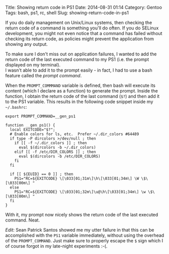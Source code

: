 Title: Showing return code in PS1
Date: 2014-08-31 01:14
Category: Gentoo
Tags: bash, ps1, rc, shell
Slug: showing-return-code-in-ps1

If you do daily management on Unix/Linux systems, then checking the
return code of a command is something you'll do often. If you do SELinux
development, you might not even notice that a command has failed without
checking its return code, as policies might prevent the application from
showing any output.

To make sure I don't miss out on application failures, I wanted to add
the return code of the last executed command to my PS1 (i.e. the prompt
displayed on my terminal).  
I wasn't able to add it to the prompt easily - in fact, I had to use a
bash feature called the *prompt command*.

When the `PROMPT_COMMMAND` variable is defined, then bash will execute
its content (which I declare as a function) to generate the prompt.
Inside the function, I obtain the return code of the last command (`$?`)
and then add it to the PS1 variable. This results in the following code
snippet inside my `~/.bashrc`:

```
export PROMPT_COMMAND=__gen_ps1

function __gen_ps1() {
  local EXITCODE="$?";
  # Enable colors for ls, etc.  Prefer ~/.dir_colors #64489
  if type -P dircolors >/dev/null ; then
    if [[ -f ~/.dir_colors ]] ; then
      eval $(dircolors -b ~/.dir_colors)
    elif [[ -f /etc/DIR_COLORS ]] ; then
      eval $(dircolors -b /etc/DIR_COLORS)
    fi
  fi
  
  if [[ ${EUID} == 0 ]] ; then
    PS1="RC=${EXITCODE} \[\033[01;31m\]\h\[\033[01;34m\] \W \$\[\033[00m\] "
  else
    PS1="RC=${EXITCODE} \[\033[01;32m\]\u@\h\[\033[01;34m\] \w \$\[\033[00m\] "
  fi
}
```

With it, my prompt now nicely shows the return code of the last executed
command. Neat.

*Edit:* Sean Patrick Santos showed me my utter failure in that this can
be accomplished with the `PS1` variable immediately, without using the
overhead of the `PROMPT_COMMAND`. Just make sure to properly escape the
`$` sign which I of course forgot in my late-night experiments :-(.
